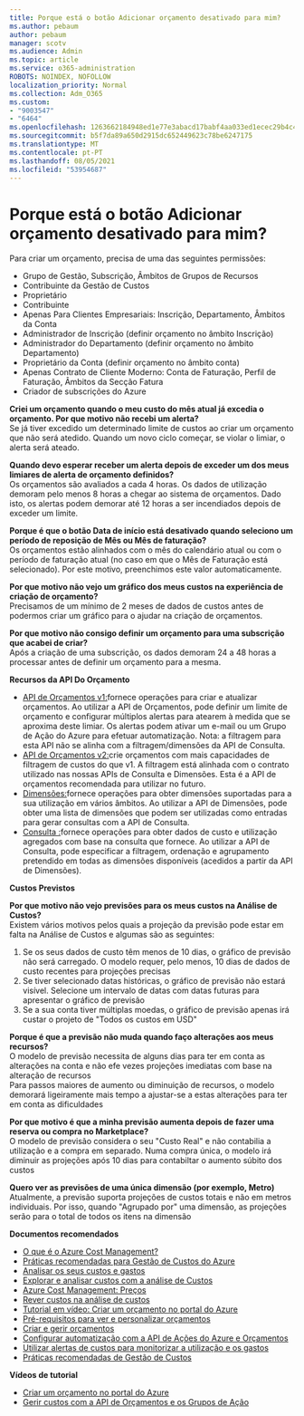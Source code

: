 ```yaml
---
title: Porque está o botão Adicionar orçamento desativado para mim?
ms.author: pebaum
author: pebaum
manager: scotv
ms.audience: Admin
ms.topic: article
ms.service: o365-administration
ROBOTS: NOINDEX, NOFOLLOW
localization_priority: Normal
ms.collection: Adm_O365
ms.custom:
- "9003547"
- "6464"
ms.openlocfilehash: 1263662184948ed1e77e3abacd17babf4aa033ed1ecec29b4c4afc26d6da56f0
ms.sourcegitcommit: b5f7da89a650d2915dc652449623c78be6247175
ms.translationtype: MT
ms.contentlocale: pt-PT
ms.lasthandoff: 08/05/2021
ms.locfileid: "53954687"
---
```

# <a name="why-is-the-add-budget-button-disabled-for-me"></a>Porque está o botão Adicionar orçamento desativado para mim?

Para criar um orçamento, precisa de uma das seguintes permissões:

- Grupo de Gestão, Subscrição, Âmbitos de Grupos de Recursos
- Contribuinte da Gestão de Custos
- Proprietário
- Contribuinte
- Apenas Para Clientes Empresariais: Inscrição, Departamento, Âmbitos da Conta
- Administrador de Inscrição (definir orçamento no âmbito Inscrição)
- Administrador do Departamento (definir orçamento no âmbito Departamento)
- Proprietário da Conta (definir orçamento no âmbito conta)
- Apenas Contrato de Cliente Moderno: Conta de Faturação, Perfil de Faturação, Âmbitos da Secção Fatura
- Criador de subscrições do Azure

**Criei um orçamento quando o meu custo do mês atual já excedia o orçamento. Por que motivo não recebi um alerta?**  
Se já tiver excedido um determinado limite de custos ao criar um orçamento que não será atedido. Quando um novo ciclo começar, se violar o limiar, o alerta será ateado.

**Quando devo esperar receber um alerta depois de exceder um dos meus limiares de alerta de orçamento definidos?**  
Os orçamentos são avaliados a cada 4 horas. Os dados de utilização demoram pelo menos 8 horas a chegar ao sistema de orçamentos. Dado isto, os alertas podem demorar até 12 horas a ser incendiados depois de exceder um limite.

**Porque é que o botão Data de início está desativado quando seleciono um período de reposição de Mês ou Mês de faturação?**  
Os orçamentos estão alinhados com o mês do calendário atual ou com o período de faturação atual (no caso em que o Mês de Faturação está selecionado). Por este motivo, preenchimos este valor automaticamente.

**Por que motivo não vejo um gráfico dos meus custos na experiência de criação de orçamento?**  
Precisamos de um mínimo de 2 meses de dados de custos antes de podermos criar um gráfico para o ajudar na criação de orçamentos.

**Por que motivo não consigo definir um orçamento para uma subscrição que acabei de criar?**  
Após a criação de uma subscrição, os dados demoram 24 a 48 horas a processar antes de definir um orçamento para a mesma.

**Recursos da API Do Orçamento**

- [API de Orçamentos v1:](https://docs.microsoft.com/rest/api/consumption/budgets?WT.mc_id=Portal-Microsoft_Azure_Support)fornece operações para criar e atualizar orçamentos. Ao utilizar a API de Orçamentos, pode definir um limite de orçamento e configurar múltiplos alertas para atearem à medida que se aproxima deste limiar. Os alertas podem ativar um e-mail ou um Grupo de Ação do Azure para efetuar automatização. Nota: a filtragem para esta API não se alinha com a filtragem/dimensões da API de Consulta.
- [API de Orçamentos v2:](https://github.com/Azure/azure-rest-api-specs/blob/master/specification/cost-management/resource-manager/Microsoft.CostManagement/preview/2019-04-01-preview/examples/CreateOrUpdateBudget.json)crie orçamentos com mais capacidades de filtragem de custos do que v1. A filtragem está alinhada com o contrato utilizado nas nossas APIs de Consulta e Dimensões. Esta é a API de orçamentos recomendada para utilizar no futuro.
- [Dimensões:](https://docs.microsoft.com/rest/api/cost-management/dimensions?WT.mc_id=Portal-Microsoft_Azure_Support)fornece operações para obter dimensões suportadas para a sua utilização em vários âmbitos. Ao utilizar a API de Dimensões, pode obter uma lista de dimensões que podem ser utilizadas como entradas para gerar consultas com a API de Consulta.
- [Consulta :](https://docs.microsoft.com/rest/api/cost-management/query?WT.mc_id=Portal-Microsoft_Azure_Support)fornece operações para obter dados de custo e utilização agregados com base na consulta que fornece. Ao utilizar a API de Consulta, pode especificar a filtragem, ordenação e agrupamento pretendido em todas as dimensões disponíveis (acedidos a partir da API de Dimensões).

**Custos Previstos**

**Por que motivo não vejo previsões para os meus custos na Análise de Custos?**  
Existem vários motivos pelos quais a projeção da previsão pode estar em falta na Análise de Custos e algumas são as seguintes:

1. Se os seus dados de custo têm menos de 10 dias, o gráfico de previsão não será carregado. O modelo requer, pelo menos, 10 dias de dados de custo recentes para projeções precisas
2. Se tiver selecionado datas históricas, o gráfico de previsão não estará visível. Selecione um intervalo de datas com datas futuras para apresentar o gráfico de previsão
3. Se a sua conta tiver múltiplas moedas, o gráfico de previsão apenas irá custar o projeto de "Todos os custos em USD"

**Porque é que a previsão não muda quando faço alterações aos meus recursos?**  
O modelo de previsão necessita de alguns dias para ter em conta as alterações na conta e não efe vezes projeções imediatas com base na alteração de recursos  
Para passos maiores de aumento ou diminuição de recursos, o modelo demorará ligeiramente mais tempo a ajustar-se a estas alterações para ter em conta as dificuldades

**Por que motivo é que a minha previsão aumenta depois de fazer uma reserva ou compra no Marketplace?**  
O modelo de previsão considera o seu "Custo Real" e não contabilia a utilização e a compra em separado. Numa compra única, o modelo irá diminuir as projeções após 10 dias para contabiltar o aumento súbito dos custos

**Quero ver as previsões de uma única dimensão (por exemplo, Metro)**  
Atualmente, a previsão suporta projeções de custos totais e não em metros individuais. Por isso, quando "Agrupado por" uma dimensão, as projeções serão para o total de todos os itens na dimensão

**Documentos recomendados**

- [O que é o Azure Cost Management?](https://docs.microsoft.com/azure/cost-management/overview-cost-mgt?WT.mc_id=Portal-Microsoft_Azure_Support)
- [Práticas recomendadas para Gestão de Custos do Azure](https://docs.microsoft.com/azure/cost-management/cost-mgt-best-practices?WT.mc_id=Portal-Microsoft_Azure_Support)
- [Analisar os seus custos e gastos](https://docs.microsoft.com/azure/cost-management/quick-acm-cost-analysis?WT.mc_id=Portal-Microsoft_Azure_Support)
- [Explorar e analisar custos com a análise de Custos](https://docs.microsoft.com/azure/cost-management/quick-acm-cost-analysis?WT.mc_id=Portal-Microsoft_Azure_Support)
- [Azure Cost Management: Preços](https://azure.microsoft.com/services/cost-management/#pricing)
- [Rever custos na análise de custos](https://docs.microsoft.com/azure/cost-management-billing/costs/quick-acm-cost-analysis?WT.mc_id=Portal-Microsoft_Azure_Support#review-costs-in-cost-analysis)
- [Tutorial em vídeo: Criar um orçamento no portal do Azure](https://www.youtube.com/watch?v=ExIVG_Gr45A&t=4s)
- [Pré-requisitos para ver e personalizar orçamentos](https://docs.microsoft.com/azure/cost-management-billing/costs/tutorial-acm-create-budgets?WT.mc_id=Portal-Microsoft_Azure_Support#prerequisites)
- [Criar e gerir orçamentos](https://docs.microsoft.com/azure/cost-management-billing/costs/tutorial-acm-create-budgets?WT.mc_id=Portal-Microsoft_Azure_Support#create-a-budget-in-the-azure-portal)
- [Configurar automatização com a API de Ações do Azure e Orçamentos](https://docs.microsoft.com/azure/cost-management/tutorial-acm-create-budgets?WT.mc_id=Portal-Microsoft_Azure_Support#trigger-an-action-group)
- [Utilizar alertas de custos para monitorizar a utilização e os gastos](https://docs.microsoft.com/azure/cost-management/cost-mgt-alerts-monitor-usage-spending?WT.mc_id=Portal-Microsoft_Azure_Support)
- [Práticas recomendadas de Gestão de Custos](https://docs.microsoft.com/azure/cost-management/cost-mgt-best-practices?WT.mc_id=Portal-Microsoft_Azure_Support)  

**Vídeos de tutorial**

- [Criar um orçamento no portal do Azure](https://go.microsoft.com/fwlink/?linkid=2146761)
- [Gerir custos com a API de Orçamentos e os Grupos de Ação](https://go.microsoft.com/fwlink/?linkid=2147038)